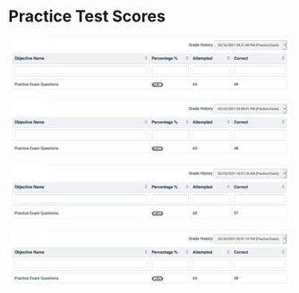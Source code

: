 # Practice Test Scores

![Test date: Feb 16, 2021, Score: 49/65 \(75.38%\)](.gitbook/assets/screenshot_2021-02-24-grade-ptp-2-.png)

![Test date: Feb 22, 2021, Score: 48/65 \(73.85%\)](.gitbook/assets/screenshot_2021-02-24-grade-ptp-1-.png)

![Test date: Feb 23, 2021, Score: 57/65 \(87.69%\)](.gitbook/assets/screenshot_2021-02-24-grade-ptp.png)

![Test date: Feb 24, 2021, Score: 58/65 \(89.23%\)](.gitbook/assets/screenshot_2021-02-24-grade-ptp-3-.png)

